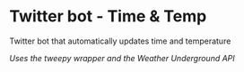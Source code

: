 # Twitter bot - Time & Temp
Twitter bot that automatically updates time and temperature

*Uses the tweepy wrapper and the Weather Underground API*
